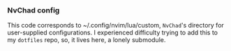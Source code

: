 ### NvChad config

This code corresponds to ~/.config/nvim/lua/custom, `NvChad`'s directory for user-supplied configurations. I experienced difficulty trying to add this to my `dotfiles` repo, so, it lives here, a lonely submodule.
